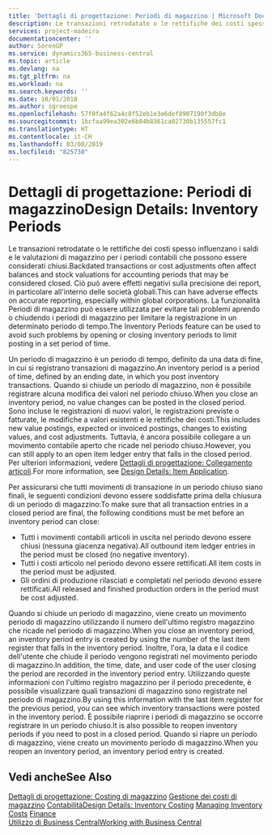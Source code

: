 ```yaml
---
title: 'Dettagli di progettazione: Periodi di magazzino | Microsoft Docs'
description: Le transazioni retrodatate o le rettifiche dei costi spesso influenzano i saldi e le valutazioni di magazzino per i periodi contabili che possono essere considerati chiusi. Ciò può avere effetti negativi sulla precisione dei report, in particolare all'interno delle società globali. La funzionalità Periodi di magazzino può essere utilizzata per evitare tali problemi aprendo o chiudendo i periodi di magazzino per limitare la registrazione in un determinato periodo di tempo.
services: project-madeira
documentationcenter: ''
author: SorenGP
ms.service: dynamics365-business-central
ms.topic: article
ms.devlang: na
ms.tgt_pltfrm: na
ms.workload: na
ms.search.keywords: ''
ms.date: 10/01/2018
ms.author: sgroespe
ms.openlocfilehash: 57f0fa4f62a4c8f52eb1e3e6def8907190f3db8e
ms.sourcegitcommit: 1bcfaa99ea302e6b84b8361ca02730b135557fc1
ms.translationtype: HT
ms.contentlocale: it-CH
ms.lasthandoff: 03/08/2019
ms.locfileid: "825730"
---
```

# <a name="design-details-inventory-periods"></a><span data-ttu-id="24e91-105">Dettagli di progettazione: Periodi di magazzino</span><span class="sxs-lookup"><span data-stu-id="24e91-105">Design Details: Inventory Periods</span></span>
<span data-ttu-id="24e91-106">Le transazioni retrodatate o le rettifiche dei costi spesso influenzano i saldi e le valutazioni di magazzino per i periodi contabili che possono essere considerati chiusi.</span><span class="sxs-lookup"><span data-stu-id="24e91-106">Backdated transactions or cost adjustments often affect balances and stock valuations for accounting periods that may be considered closed.</span></span> <span data-ttu-id="24e91-107">Ciò può avere effetti negativi sulla precisione dei report, in particolare all'interno delle società globali.</span><span class="sxs-lookup"><span data-stu-id="24e91-107">This can have adverse effects on accurate reporting, especially within global corporations.</span></span> <span data-ttu-id="24e91-108">La funzionalità Periodi di magazzino può essere utilizzata per evitare tali problemi aprendo o chiudendo i periodi di magazzino per limitare la registrazione in un determinato periodo di tempo.</span><span class="sxs-lookup"><span data-stu-id="24e91-108">The Inventory Periods feature can be used to avoid such problems by opening or closing inventory periods to limit posting in a set period of time.</span></span>  

 <span data-ttu-id="24e91-109">Un periodo di magazzino è un periodo di tempo, definito da una data di fine, in cui si registrano transazioni di magazzino.</span><span class="sxs-lookup"><span data-stu-id="24e91-109">An inventory period is a period of time, defined by an ending date, in which you post inventory transactions.</span></span> <span data-ttu-id="24e91-110">Quando si chiude un periodo di magazzino, non è possibile registrare alcuna modifica dei valori nel periodo chiuso.</span><span class="sxs-lookup"><span data-stu-id="24e91-110">When you close an inventory period, no value changes can be posted in the closed period.</span></span> <span data-ttu-id="24e91-111">Sono incluse le registrazioni di nuovi valori, le registrazioni previste o fatturate, le modifiche a valori esistenti e le rettifiche dei costi.</span><span class="sxs-lookup"><span data-stu-id="24e91-111">This includes new value postings, expected or invoiced postings, changes to existing values, and cost adjustments.</span></span> <span data-ttu-id="24e91-112">Tuttavia, è ancora possibile collegare a un movimento contabile aperto che ricade nel periodo chiuso.</span><span class="sxs-lookup"><span data-stu-id="24e91-112">However, you can still apply to an open item ledger entry that falls in the closed period.</span></span> <span data-ttu-id="24e91-113">Per ulteriori informazioni, vedere [Dettagli di progettazione: Collegamento articoli](design-details-item-application.md).</span><span class="sxs-lookup"><span data-stu-id="24e91-113">For more information, see [Design Details: Item Application](design-details-item-application.md).</span></span>  

 <span data-ttu-id="24e91-114">Per assicurarsi che tutti movimenti di transazione in un periodo chiuso siano finali, le seguenti condizioni devono essere soddisfatte prima della chiusura di un periodo di magazzino:</span><span class="sxs-lookup"><span data-stu-id="24e91-114">To make sure that all transaction entries in a closed period are final, the following conditions must be met before an inventory period can close:</span></span>  

-   <span data-ttu-id="24e91-115">Tutti i movimenti contabili articoli in uscita nel periodo devono essere chiusi (nessuna giacenza negativa).</span><span class="sxs-lookup"><span data-stu-id="24e91-115">All outbound item ledger entries in the period must be closed (no negative inventory).</span></span>  
-   <span data-ttu-id="24e91-116">Tutti i costi articolo nel periodo devono essere rettificati.</span><span class="sxs-lookup"><span data-stu-id="24e91-116">All item costs in the period must be adjusted.</span></span>  
-   <span data-ttu-id="24e91-117">Gli ordini di produzione rilasciati e completati nel periodo devono essere rettificati.</span><span class="sxs-lookup"><span data-stu-id="24e91-117">All released and finished production orders in the period must be cost adjusted.</span></span>  

 <span data-ttu-id="24e91-118">Quando si chiude un periodo di magazzino, viene creato un movimento periodo di magazzino utilizzando il numero dell'ultimo registro magazzino che ricade nel periodo di magazzino.</span><span class="sxs-lookup"><span data-stu-id="24e91-118">When you close an inventory period, an inventory period entry is created by using the number of the last item register that falls in the inventory period.</span></span> <span data-ttu-id="24e91-119">Inoltre, l'ora, la data e il codice dell'utente che chiude il periodo vengono registrati nel movimento periodo di magazzino.</span><span class="sxs-lookup"><span data-stu-id="24e91-119">In addition, the time, date, and user code of the user closing the period are recorded in the inventory period entry.</span></span> <span data-ttu-id="24e91-120">Utilizzando queste informazioni con l'ultimo registro magazzino per il periodo precedente, è possibile visualizzare quali transazioni di magazzino sono registrate nel periodo di magazzino.</span><span class="sxs-lookup"><span data-stu-id="24e91-120">By using this information with the last item register for the previous period, you can see which inventory transactions were posted in the inventory period.</span></span> <span data-ttu-id="24e91-121">È possibile riaprire i periodi di magazzino se occorre registrare in un periodo chiuso.</span><span class="sxs-lookup"><span data-stu-id="24e91-121">It is also possible to reopen inventory periods if you need to post in a closed period.</span></span> <span data-ttu-id="24e91-122">Quando si riapre un periodo di magazzino, viene creato un movimento periodo di magazzino.</span><span class="sxs-lookup"><span data-stu-id="24e91-122">When you reopen an inventory period, an inventory period entry is created.</span></span>  

## <a name="see-also"></a><span data-ttu-id="24e91-123">Vedi anche</span><span class="sxs-lookup"><span data-stu-id="24e91-123">See Also</span></span>  
 <span data-ttu-id="24e91-124">[Dettagli di progettazione: Costing di magazzino](design-details-inventory-costing.md) [Gestione dei costi di magazzino](finance-manage-inventory-costs.md) [Contabilità](finance.md)</span><span class="sxs-lookup"><span data-stu-id="24e91-124">[Design Details: Inventory Costing](design-details-inventory-costing.md) [Managing Inventory Costs](finance-manage-inventory-costs.md) [Finance](finance.md)</span></span>  
 [<span data-ttu-id="24e91-125">Utilizzo di Business Central</span><span class="sxs-lookup"><span data-stu-id="24e91-125">Working with Business Central</span></span>](ui-work-product.md)
